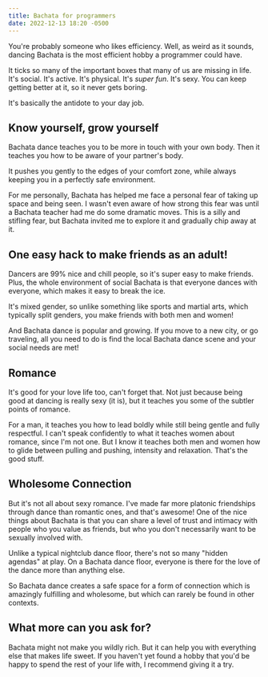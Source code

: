 ```yaml
---
title: Bachata for programmers
date: 2022-12-13 18:20 -0500
---
```


You're probably someone who likes efficiency. Well, as weird as it sounds, dancing Bachata is the most efficient hobby a programmer could have. 

It ticks so many of the important boxes that many of us are missing in life. It's social. It's active. It's physical. It's *super fun*. It's sexy. You can keep getting better at it, so it never gets boring. 

It's basically the antidote to your day job.

## Know yourself, grow yourself

Bachata dance teaches you to be more in touch with your own body. Then it teaches you how to be aware of your partner's body.

It pushes you gently to the edges of your comfort zone, while always keeping you in a perfectly safe environment. 

For me personally, Bachata has helped me face a personal fear of taking up space and being seen. I wasn't even aware of how strong this fear was until a Bachata teacher had me do some dramatic moves. This is a silly and stifling fear, but Bachata invited me to explore it and gradually chip away at it.

## One easy hack to make friends as an adult!

Dancers are 99% nice and chill people, so it's super easy to make friends. Plus, the whole environment of social Bachata is that everyone dances with everyone, which makes it easy to break the ice.

It's mixed gender, so unlike something like sports and martial arts, which typically split genders, you make friends with both men and women!

And Bachata dance is popular and growing. If you move to a new city, or go traveling, all you need to do is find the local Bachata dance scene and your social needs are met!

## Romance

It's good for your love life too, can't forget that. Not just because being good at dancing is really sexy (it is), but it teaches you some of the subtler points of romance.

For a man, it teaches you how to lead boldly while still being gentle and fully  respectful. I can't speak confidently to what it teaches women about romance, since I'm not one. But I know it teaches both men and women how to glide between pulling and pushing, intensity and relaxation. That's the good stuff.

## Wholesome Connection

But it's not all about sexy romance. I've made far more platonic friendships through dance than romantic ones, and that's awesome! One of the nice things about Bachata is that you can share a level of trust and intimacy with people who you value as friends, but who you don't necessarily want to be sexually involved with. 

Unlike a typical nightclub dance floor, there's not so many "hidden agendas" at play. On a Bachata dance floor, everyone is there for the love of the dance more than anything else.

So Bachata dance creates a safe space for a form of connection which is amazingly fulfilling and wholesome, but which can rarely be found in other contexts.

## What more can you ask for?

Bachata might not make you wildly rich. But it can help you with everything else that makes life sweet. If you haven't yet found a hobby that you'd be happy to spend the rest of your life with, I recommend giving it a try.
